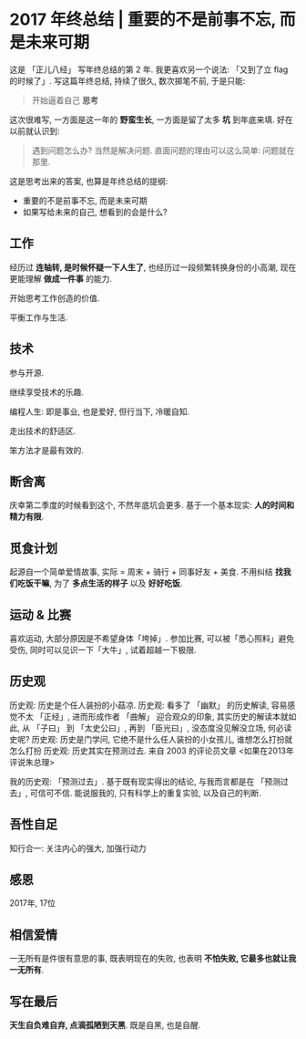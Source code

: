 # 2017 年终总结 | 重要的不是前事不忘, 而是未来可期

这是 「正儿八经」 写年终总结的第 2 年. 我更喜欢另一个说法: 「又到了立 flag 的时候了」. 写这篇年终总结, 持续了很久, 数次掷笔不前, 于是只能:

> 开始逼着自己 **思考**

这次很难写, 一方面是这一年的 **野蛮生长**, 一方面是留了太多 **坑** 到年底来填. 好在以前就认识到:

> 遇到问题怎么办? 当然是解决问题. 直面问题的理由可以这么简单: 问题就在那里.

这是思考出来的答案, 也算是年终总结的提纲:

- 重要的不是前事不忘, 而是未来可期
- 如果写给未来的自己, 想看到的会是什么?

## 工作

经历过 **连轴转, 是时候怀疑一下人生了**, 也经历过一段频繁转换身份的小高潮, 现在更能理解 **做成一件事** 的能力.

开始思考工作创造的价值.

平衡工作与生活.

## 技术

参与开源.

继续享受技术的乐趣.

编程人生: 即是事业, 也是爱好, 但行当下, 冷暖自知.

走出技术的舒适区.

笨方法才是最有效的.

## 断舍离

庆幸第二季度的时候看到这个, 不然年底坑会更多. 基于一个基本现实: **人的时间和精力有限**.

## 觅食计划

起源自一个简单爱情故事, 实际 = 周末 + 骑行 + 同事好友 + 美食. 不用纠结 **找我们吃饭干嘛**, 为了 **多点生活的样子** 以及 **好好吃饭**.

## 运动 & 比赛

喜欢运动, 大部分原因是不希望身体「垮掉」.
参加比赛, 可以被「悉心照料」避免受伤, 同时可以见识一下「大牛」, 试着超越一下极限.

## 历史观

历史观: 历史是个任人装扮的小菇凉.
历史观: 看多了 「幽默」 的历史解读, 容易感觉不太 「正经」, 进而形成作者 「曲解」 迎合观众的印象, 其实历史的解读本就如此, 从 「子曰」 到 「太史公曰」, 再到 「臣光曰」, 没态度没见解没立场, 何必读史呢?
历史观: 历史是门学问, 它绝不是什么任人装扮的小女孩儿, 谁想怎么打扮就怎么打扮
历史观: 历史其实在预测过去. 来自 2003 的评论员文章 <如果在2013年评说朱总理>

我的历史观: 「预测过去」. 基于既有现实得出的结论, 与我而言都是在 「预测过去」, 可信可不信. 能说服我的, 只有科学上的重复实验, 以及自己的判断.

## 吾性自足

知行合一: 关注内心的强大, 加强行动力

## 感恩

2017年, 17位

## 相信爱情

一无所有是件很有意思的事, 既表明现在的失败, 也表明 **不怕失败, 它最多也就让我一无所有**.

## 写在最后

**天生自负难自弃, 点滴孤陋到天黑**. 既是自黑, 也是自醒.
